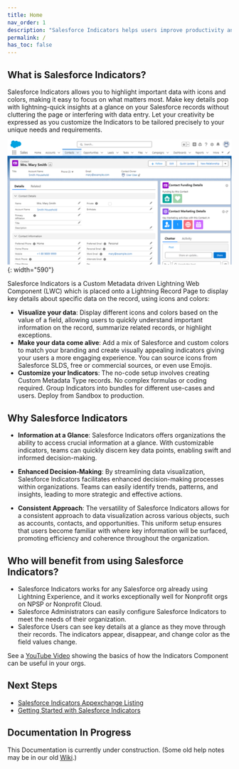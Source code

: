 ```yaml
---
title: Home
nav_order: 1
description: "Salesforce Indicators helps users improve productivity and efficiency by providing at-a-glance visuals for your Salesforce records."
permalink: /
has_toc: false
---
```


## What is Salesforce Indicators?

Salesforce Indicators allows you to highlight important data with icons and colors, making it easy to focus on what matters most. Make key details pop with lightning-quick insights at a glance on your Salesforce records without cluttering the page or interfering with data entry. Let your creativity be expressed as you customize the Indicators to be tailored precisely to your unique needs and requirements.

![Indicators on a Lightning Page](/docs/images/setup/IndicatorsOnPage.png){: width="590"}

Salesforce Indicators is a Custom Metadata driven Lightning Web Component (LWC) which is placed onto a Lightning Record Page to display key details about specific data on the record, using icons and colors:

* **Visualize your data**: Display different icons and colors based on the value of a field, allowing users to quickly understand important information on the record, summarize related records, or highlight exceptions.
* **Make your data come alive**: Add a mix of Salesforce and custom colors to match your branding and create visually appealing indicators giving your users a more engaging experience. You can source icons from Salesforce SLDS, free or commercial sources, or even use Emojis.
* **Customize your Indicators**: The no-code setup involves creating Custom Metadata Type records. No complex formulas or coding required. Group Indicators into bundles for different use-cases and users. Deploy from Sandbox to production.

## Why Salesforce Indicators

* **Information at a Glance**: Salesforce Indicators offers organizations the ability to access crucial information at a glance. With customizable indicators, teams can quickly discern key data points, enabling swift and informed decision-making.
 
* **Enhanced Decision-Making**: By streamlining data visualization, Salesforce Indicators facilitates enhanced decision-making processes within organizations. Teams can easily identify trends, patterns, and insights, leading to more strategic and effective actions.
 
* **Consistent Approach**: The versatility of Salesforce Indicators allows for a consistent approach to data visualization across various objects, such as accounts, contacts, and opportunities. This uniform setup ensures that users become familiar with where key information will be surfaced, promoting efficiency and coherence throughout the organization.

## Who will benefit from using Salesforce Indicators?

* Salesforce Indicators works for any Salesforce org already using Lightning Experience, and it works exceptionally well for Nonprofit orgs on NPSP or Nonprofit Cloud.
* Salesforce Administrators can easily configure Salesforce Indicators to meet the needs of their organization.
* Salesforce Users can see key details at a glance as they move through their records. The indicators appear, disappear, and change color as the field values change.

See a [YouTube Video](https://www.youtube.com/watch?v=kHNh1v1CdA4) showing the basics of how the Indicators Component can be useful in your orgs.

## Next Steps

* [Salesforce Indicators Appexchange Listing](https://appexchange.salesforce.com/appxListingDetail?listingId=192aeb3a-1476-4028-a25c-954d48560eba) 
* [Getting Started with Salesforce Indicators](docs/getting-started/index.md) 

## Documentation In Progress
This Documentation is currently under construction. 
(Some old help notes may be in our old [Wiki](https://github.com/SFDO-Community/Salesforce-Indicators/wiki/).)
